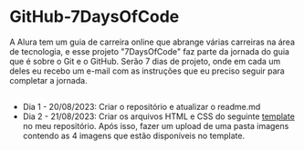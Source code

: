 # GitHub-7DaysOfCode
A Alura tem um guia de carreira online que abrange várias carreiras na área de tecnologia, e esse projeto "7DaysOfCode" faz parte da jornada do guia que é sobre o Git e o GitHub.
  Serão 7 dias de projeto, onde em cada um deles eu recebo um e-mail com as instruções que eu preciso seguir para completar a jornada.
  ##
- Dia 1 - 20/08/2023: Criar o repositório e atualizar o readme.md
- Dia 2 - 21/08/2023: Criar os arquivos HTML e CSS do seguinte <a href="https://github.com/fabriciocarraro/7DaysOfCode-GitHub?utm_source=ActiveCampaign&utm_medium=email&utm_content=#7DaysOfCode+-+GitHub+2/7:+%F0%9F%91%A9%F0%9F%8F%BD%E2%80%8D%F0%9F%92%BB+Adicionando+um+projeto+ao+reposit%C3%B3rio&utm_campaign=[Alura+#7Days+Of+Code](GitHub+-+1%C2%AA+Ed+)+Dia+2/7" target="_blank">template</a> no meu repositório.
Após isso, fazer um upload de uma pasta imagens contendo as 4 imagens que estão disponíveis no template.
